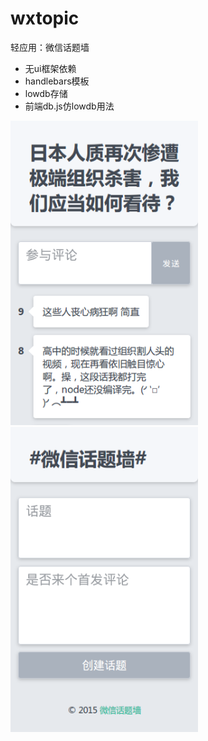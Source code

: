 # wxtopic

轻应用：微信话题墙

- 无ui框架依赖
- handlebars模板
- lowdb存储
- 前端db.js仿lowdb用法

<img width="300" src="pic/截图 2015-02-02 17.33.30.png">
&nbsp;&nbsp;
<img width="300" src="pic/截图 2015-02-02 17.33.37.png">
